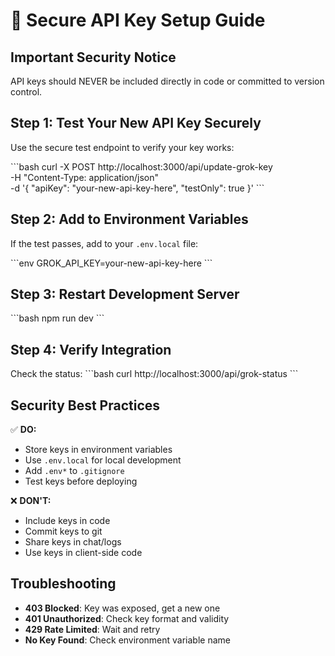 # 🔐 Secure API Key Setup Guide

## Important Security Notice
API keys should NEVER be included directly in code or committed to version control.

## Step 1: Test Your New API Key Securely

Use the secure test endpoint to verify your key works:

\`\`\`bash
curl -X POST http://localhost:3000/api/update-grok-key \
  -H "Content-Type: application/json" \
  -d '{
    "apiKey": "your-new-api-key-here",
    "testOnly": true
  }'
\`\`\`

## Step 2: Add to Environment Variables

If the test passes, add to your `.env.local` file:

\`\`\`env
GROK_API_KEY=your-new-api-key-here
\`\`\`

## Step 3: Restart Development Server

\`\`\`bash
npm run dev
\`\`\`

## Step 4: Verify Integration

Check the status:
\`\`\`bash
curl http://localhost:3000/api/grok-status
\`\`\`

## Security Best Practices

✅ **DO:**
- Store keys in environment variables
- Use `.env.local` for local development
- Add `.env*` to `.gitignore`
- Test keys before deploying

❌ **DON'T:**
- Include keys in code
- Commit keys to git
- Share keys in chat/logs
- Use keys in client-side code

## Troubleshooting

- **403 Blocked**: Key was exposed, get a new one
- **401 Unauthorized**: Check key format and validity
- **429 Rate Limited**: Wait and retry
- **No Key Found**: Check environment variable name

